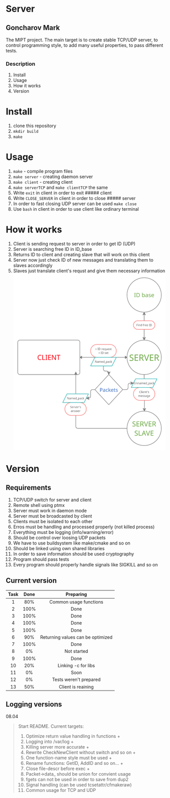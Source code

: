 # Server
## Goncharov Mark

The MIPT project. The main target is to create stable TCP/UDP server, 
to control programming style, to add many useful properties, 
to pass different tests.

### Description
1. Install
2. Usage
3. How it works
4. Version

Install
=======
1. clone this repository
2. ```mkdir build```
3. ```make```

Usage
=====
1. ```make``` - compile program files
2. ```make server``` - creating daemon server
3. ```make client``` - creating client
4. ```make serverTCP``` and ```make clientTCP``` the same
5. Write ```exit``` in client in order to exit ##### client
6. Write ```CLOSE_SERVER``` in client in order to close ##### server
7. In order to fast closing UDP server can be used ```make close```
8. Use ```bash``` in client in order to use client like ordinary terminal


How it works
============
1. Client is sending request to server in order to get ID (UDP)
2. Server is searching free ID in ID_base
3. Returns ID to client and creating slave that will work on this client
4. Server now just check ID of new messages and translating them to slaves accordingly
5. Slaves just translate client's requst and give them necessary information
![Scheme of work](images/1.png)

Version
========
Requirements
------------
1. TCP/UDP switch for server and client
2. Remote shell using ptmx
3. Server must work in daemon mode
4. Server must be broadcasted by client
5. Clients must be isolated to each other
6. Erros must be handling and processed properly (not killed process)
7. Everything must be logging (info/warning/error)
8. Should be control over loosing UDP packets
9. We have to use buildsystem like make/cmake and so on
10. Should be linked using own shared libraries
11. In order to save information should be used cryptography
12. Program should pass tests
13. Every program should properly handle signals like SIGKILL and so on

Current version
---------------
| Task | Done | Preparing                         |
| :---:|:----:|:---------------------------------:|
| 1    | 80%  | Common usage functions            |
| 2    | 100% | Done                              |
| 3    | 100% | Done                              |
| 4    | 100% | Done                              |
| 5    | 100% | Done                              |
| 6    | 90%  | Returning values can be optimized |
| 7    | 100% | Done                              |
| 8    | 0%   | Not started                       |
| 9    | 100% | Done                              |
| 10   | 20%  | Linking -c for libs               |
| 11   | 0%   | Soon                              |
| 12   | 0%   | Tests weren't prepared            |
| 13   | 50%  | Client is reaining                |

Logging versions
----------------
08.04
> Start README. Current targets:
> 1. Optimize return value handling in functions + 
> 2. Logging into /var/log +
> 3. Killing server more accurate +
> 4. Rewrite CheckNewClient without switch and so on +
> 5. One function-name style must be used +
> 6. Rename functions: GetID, AddID and so on... +
> 7. Close file-descr before exec +
> 8. Packet->data_ should be union for convient usage
> 9. fgets can not be used in order to save from dup2
> 10. Signal handling (can be used tcsetattr/cfmakeraw)
> 11. Common usage for TCP and UDP

